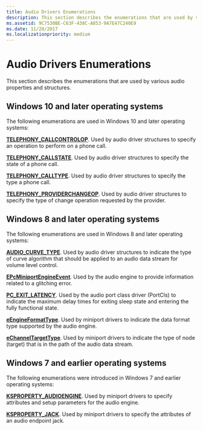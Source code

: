 ```yaml
---
title: Audio Drivers Enumerations
description: This section describes the enumerations that are used by various audio properties and structures.
ms.assetid: 9C7530BE-C63F-438C-A853-9A7E47C240E9
ms.date: 11/28/2017
ms.localizationpriority: medium
---
```


# Audio Drivers Enumerations


This section describes the enumerations that are used by various audio properties and structures.

## <span id="Windows_10_and_later_operating_systems"></span><span id="windows_10_and_later_operating_systems"></span><span id="WINDOWS_10_AND_LATER_OPERATING_SYSTEMS"></span>Windows 10 and later operating systems


The following enumerations are used in Windows 10 and later operating systems:

[**TELEPHONY\_CALLCONTROLOP**](https://msdn.microsoft.com/library/windows/hardware/mt169895). Used by audio driver structures to specify an operation to perform on a phone call.

[**TELEPHONY\_CALLSTATE**](https://msdn.microsoft.com/library/windows/hardware/mt169896). Used by audio driver structures to specify the state of a phone call.

[**TELEPHONY\_CALLTYPE**](https://msdn.microsoft.com/library/windows/hardware/mt169897). Used by audio driver structures to specify the type a phone call.

[**TELEPHONY\_PROVIDERCHANGEOP**](https://msdn.microsoft.com/library/windows/hardware/mt169898). Used by audio driver structures to specify the type of change operation requested by the provider.

## <span id="Windows_8_and_later_operating_systems"></span><span id="windows_8_and_later_operating_systems"></span><span id="WINDOWS_8_AND_LATER_OPERATING_SYSTEMS"></span>Windows 8 and later operating systems


The following enumerations are used in Windows 8 and later operating systems:

[**AUDIO\_CURVE\_TYPE**](https://msdn.microsoft.com/library/windows/hardware/hh831852). Used by audio driver structures to indicate the type of curve algorithm that should be applied to an audio data stream for volume level control.

[**EPcMiniportEngineEvent**](https://msdn.microsoft.com/library/windows/hardware/dn302036). Used by the audio engine to provide information related to a glitching error.

[**PC\_EXIT\_LATENCY**](https://msdn.microsoft.com/library/windows/hardware/dn265130). Used by the audio port class driver (PortCls) to indicate the maximum delay times for exiting sleep state and entering the fully functional state.

[**eEngineFormatType**](https://msdn.microsoft.com/library/windows/hardware/dn302035). Used by miniport drivers to indicate the data format type supported by the audio engine.

[**eChannelTargetType**](https://msdn.microsoft.com/library/windows/hardware/dn302034). Used by miniport drivers to indicate the type of node (target) that is in the path of the audio data stream.

## <span id="Windows_7_and_earlier_operating_systems"></span><span id="windows_7_and_earlier_operating_systems"></span><span id="WINDOWS_7_AND_EARLIER_OPERATING_SYSTEMS"></span>Windows 7 and earlier operating systems


The following enumerations were introduced in Windows 7 and earlier operating systems:

[**KSPROPERTY\_AUDIOENGINE**](ksproperty-audioengine.md). Used by miniport drivers to specify attributes and setup parameters for the audio engine.

[**KSPROPERTY\_JACK**](ksproperty-jack.md). Used by miniport drivers to specify the attributes of an audio endpoint jack.

 

 





